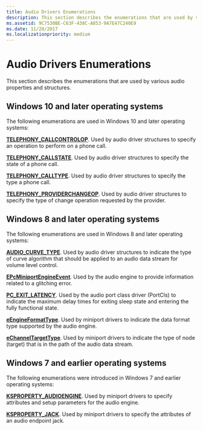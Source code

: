 ```yaml
---
title: Audio Drivers Enumerations
description: This section describes the enumerations that are used by various audio properties and structures.
ms.assetid: 9C7530BE-C63F-438C-A853-9A7E47C240E9
ms.date: 11/28/2017
ms.localizationpriority: medium
---
```


# Audio Drivers Enumerations


This section describes the enumerations that are used by various audio properties and structures.

## <span id="Windows_10_and_later_operating_systems"></span><span id="windows_10_and_later_operating_systems"></span><span id="WINDOWS_10_AND_LATER_OPERATING_SYSTEMS"></span>Windows 10 and later operating systems


The following enumerations are used in Windows 10 and later operating systems:

[**TELEPHONY\_CALLCONTROLOP**](https://msdn.microsoft.com/library/windows/hardware/mt169895). Used by audio driver structures to specify an operation to perform on a phone call.

[**TELEPHONY\_CALLSTATE**](https://msdn.microsoft.com/library/windows/hardware/mt169896). Used by audio driver structures to specify the state of a phone call.

[**TELEPHONY\_CALLTYPE**](https://msdn.microsoft.com/library/windows/hardware/mt169897). Used by audio driver structures to specify the type a phone call.

[**TELEPHONY\_PROVIDERCHANGEOP**](https://msdn.microsoft.com/library/windows/hardware/mt169898). Used by audio driver structures to specify the type of change operation requested by the provider.

## <span id="Windows_8_and_later_operating_systems"></span><span id="windows_8_and_later_operating_systems"></span><span id="WINDOWS_8_AND_LATER_OPERATING_SYSTEMS"></span>Windows 8 and later operating systems


The following enumerations are used in Windows 8 and later operating systems:

[**AUDIO\_CURVE\_TYPE**](https://msdn.microsoft.com/library/windows/hardware/hh831852). Used by audio driver structures to indicate the type of curve algorithm that should be applied to an audio data stream for volume level control.

[**EPcMiniportEngineEvent**](https://msdn.microsoft.com/library/windows/hardware/dn302036). Used by the audio engine to provide information related to a glitching error.

[**PC\_EXIT\_LATENCY**](https://msdn.microsoft.com/library/windows/hardware/dn265130). Used by the audio port class driver (PortCls) to indicate the maximum delay times for exiting sleep state and entering the fully functional state.

[**eEngineFormatType**](https://msdn.microsoft.com/library/windows/hardware/dn302035). Used by miniport drivers to indicate the data format type supported by the audio engine.

[**eChannelTargetType**](https://msdn.microsoft.com/library/windows/hardware/dn302034). Used by miniport drivers to indicate the type of node (target) that is in the path of the audio data stream.

## <span id="Windows_7_and_earlier_operating_systems"></span><span id="windows_7_and_earlier_operating_systems"></span><span id="WINDOWS_7_AND_EARLIER_OPERATING_SYSTEMS"></span>Windows 7 and earlier operating systems


The following enumerations were introduced in Windows 7 and earlier operating systems:

[**KSPROPERTY\_AUDIOENGINE**](ksproperty-audioengine.md). Used by miniport drivers to specify attributes and setup parameters for the audio engine.

[**KSPROPERTY\_JACK**](ksproperty-jack.md). Used by miniport drivers to specify the attributes of an audio endpoint jack.

 

 





